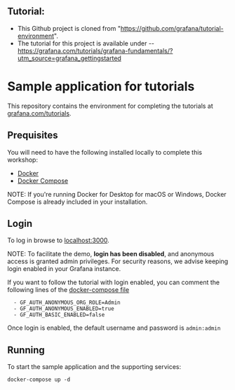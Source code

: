## Tutorial:
- This Github project is cloned from "https://github.com/grafana/tutorial-environment".
- The tutorial for this project is available under -- https://grafana.com/tutorials/grafana-fundamentals/?utm_source=grafana_gettingstarted 

# Sample application for tutorials

This repository contains the environment for completing the tutorials at [grafana.com/tutorials](https://grafana.com/tutorials).

## Prequisites

You will need to have the following installed locally to complete this workshop:

- [Docker](https://docs.docker.com/install/)
- [Docker Compose](https://docs.docker.com/compose/install/)

NOTE: If you're running Docker for Desktop for macOS or Windows, Docker Compose is already included in your installation.

## Login

To log in browse to [localhost:3000](http://localhost:3000).

NOTE:
To facilitate the demo, **login has been disabled**, and anonymous access is granted admin privileges. For security reasons, we advise keeping login enabled in your Grafana instance.

If you want to follow the tutorial with login enabled, you can comment the following lines of the [docker-compose file](docker-compose.yml)


      - GF_AUTH_ANONYMOUS_ORG_ROLE=Admin 
      - GF_AUTH_ANONYMOUS_ENABLED=true
      - GF_AUTH_BASIC_ENABLED=false


Once login is enabled, the default username and password is `admin:admin`

## Running

To start the sample application and the supporting services:

```
docker-compose up -d
```
